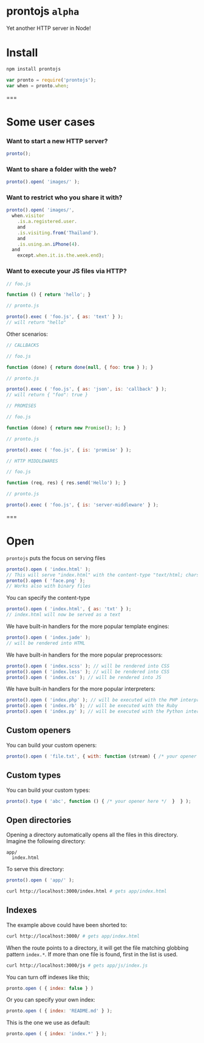 prontojs `alpha`
========

Yet another HTTP server in Node!

# Install

```bash
npm install prontojs
```

```js
var pronto = require('prontojs');
var when = pronto.when;
```

===

# Some user cases

### Want to start a new HTTP server?

```js
pronto();
```

### Want to share a folder with the web?

```js
pronto().open( 'images/' );
```

### Want to restrict who you share it with?

```js
pronto().open( 'images/',
  when.visitor
    .is.a.registered.user.
    and
    .is.visiting.from('Thaïland').
    and
    .is.using.an.iPhone(4).
  and
    except.when.it.is.the.week.end);
```

### Want to execute your JS files via HTTP?

```js
// foo.js

function () { return 'hello'; }

// pronto.js

pronto().exec ( 'foo.js', { as: 'text' } );
// will return "hello"
```

Other scenarios:

```js
// CALLBACKS

// foo.js

function (done) { return done(null, { foo: true } ); }

// pronto.js

pronto().exec ( 'foo.js', { as: 'json', is: 'callback' } );
// will return { "foo": true }

// PROMISES

// foo.js

function (done) { return new Promise(); ); }

// pronto.js

pronto().exec ( 'foo.js', { is: 'promise' } );

// HTTP MIDDLEWARES

// foo.js

function (req, res) { res.send('Hello') ); }

// pronto.js

pronto().exec ( 'foo.js', { is: 'server-middleware' } );
```

===

# Open

`prontojs` puts the focus on serving files

```js
pronto().open ( 'index.html' );
// This will serve "index.html" with the content-type "text/html; charset=utf-8"
pronto().open ( 'face.png' );
// Works also with binary files
```

You can specify the content-type

```js
pronto().open ( 'index.html', { as: 'txt' } );
// index.html will now be served as a text
```

We have built-in handlers for the more popular template engines:

```js
pronto().open ( 'index.jade' );
// will be rendered into HTML
```

We have built-in handlers for the more popular preprocessors:

```js
pronto().open ( 'index.scss' ); // will be rendered into CSS
pronto().open ( 'index.less' ); // will be rendered into CSS
pronto().open ( 'index.cs' ); // will be rendered into JS
```

We have built-in handlers for the more popular interpreters:

```js
pronto().open ( 'index.php' ); // will be executed with the PHP interpreter
pronto().open ( 'index.rb' ); // will be executed with the Ruby
pronto().open ( 'index.py' ); // will be executed with the Python interpreter
```

## Custom openers

You can build your custom openers:

```js
pronto().open ( 'file.txt', { with: function (stream) { /* your opener here */ } } );
```

## Custom types

You can build your custom types:

```js
pronto().type ( 'abc', function () { /* your opener here */  }  } );
```

## Open directories

Opening a directory automatically opens all the files in this directory. Imagine the following directory:

```
app/
  index.html
```

To serve this directory:

```js
pronto().open ( 'app/' );
```

```bash
curl http://localhost:3000/index.html # gets app/index.html
```

## Indexes

The example above could have been shorted to:

```bash
curl http://localhost:3000/ # gets app/index.html
```

When the route points to a directory, it will get the file matching globbing pattern `index.*`. If more than one file is found, first in the list is used.

```bash
curl http://localhost:3000/js # gets app/js/index.js
```

You can turn off indexes like this;

```js
pronto.open ( { index: false } )
```

Or you can specify your own index:

```js
pronto.open ( { index: 'README.md' } );
```

This is the one we use as default:

```js
pronto.open ( { index: 'index.*' } );
```
